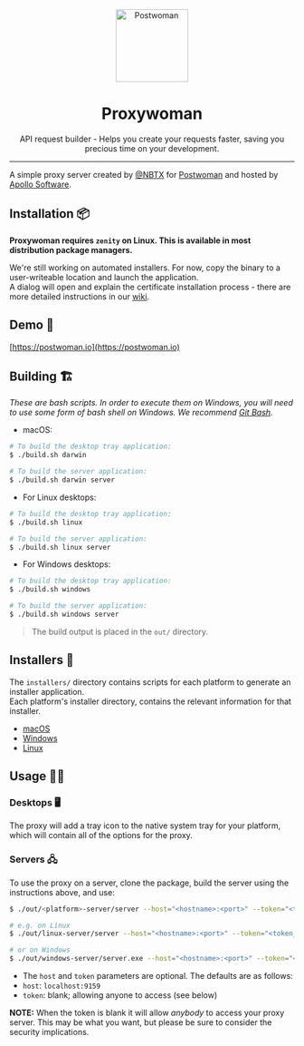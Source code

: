 <div align="center">
  <a href="https://postwoman.io"><img src="https://hoppscotch.io/icon.png" alt="Postwoman" height="128"></a>
  <br>
  <h1>Proxywoman</h1>
  <p>
    API request builder - Helps you create your requests faster, saving you precious time on your development.
  </p>
</div>

---

A simple proxy server created by [@NBTX](https://github.com/NBTX/) for [Postwoman](https://github.com/liyasthomas/postwoman/) and hosted by [Apollo Software](https://apollosoftware.xyz/).

## Installation 📦
**Proxywoman requires `zenity` on Linux. This is available in most distribution package managers.**

We're still working on automated installers. For now, copy the binary to a user-writeable location and launch the application.  
A dialog will open and explain the certificate installation process - there are more detailed instructions in our [wiki](https://github.com/postwoman-io/proxywoman/wiki).

## Demo 🚀
[https://postwoman.io](https://postwoman.io)


## Building 🏗️

*These are bash scripts. In order to execute them on Windows, you will need to use some form of bash shell on Windows. We recommend [Git Bash](https://gitforwindows.org/).*

- macOS:
```bash
# To build the desktop tray application:
$ ./build.sh darwin

# To build the server application:
$ ./build.sh darwin server
```

- For Linux desktops:
```bash
# To build the desktop tray application:
$ ./build.sh linux

# To build the server application:
$ ./build.sh linux server
```

- For Windows desktops:
```bash
# To build the desktop tray application:
$ ./build.sh windows

# To build the server application:
$ ./build.sh windows server
```

> The build output is placed in the `out/` directory.



## Installers 🧙
The `installers/` directory contains scripts for each platform to generate an installer application.  
Each platform's installer directory, contains the relevant information for that installer.
- [macOS](installers/darwin)
- [Windows](installers/windows)
- [Linux](installers/linux)



## Usage 👨‍💻
### Desktops 🖥️
The proxy will add a tray icon to the native system tray for your platform, which will contain all of the options for the proxy.

### Servers 🖧
To use the proxy on a server, clone the package, build the server using the instructions above, and use:
```bash
$ ./out/<platform>-server/server --host="<hostname>:<port>" --token="<token_or_blank>"

# e.g. on Linux
$ ./out/linux-server/server --host="<hostname>:<port>" --token="<token_or_blank>"

# or on Windows
$ ./out/windows-server/server.exe --host="<hostname>:<port>" --token="<token_or_blank>"
```

- The `host` and `token` parameters are optional. The defaults are as follows:
- `host`: `localhost:9159`
- `token`: blank; allowing anyone to access (see below)

**NOTE:** When the token is blank it will allow *anybody* to access your proxy server. This may be what you want, but please be sure to consider the security implications.
